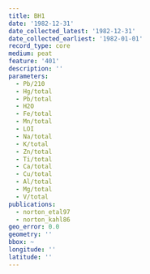 ```yaml
---
title: BH1
date: '1982-12-31'
date_collected_latest: '1982-12-31'
date_collected_earliest: '1982-01-01'
record_type: core
medium: peat
feature: '401'
description: ''
parameters:
  - Pb/210
  - Hg/total
  - Pb/total
  - H2O
  - Fe/total
  - Mn/total
  - LOI
  - Na/total
  - K/total
  - Zn/total
  - Ti/total
  - Ca/total
  - Cu/total
  - Al/total
  - Mg/total
  - V/total
publications:
  - norton_etal97
  - norton_kahl86
geo_error: 0.0
geometry: ''
bbox: ~
longitude: ''
latitude: ''
---
```

